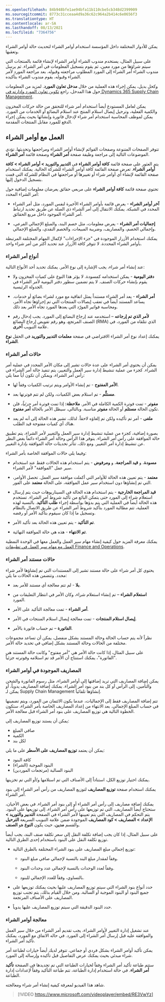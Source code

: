 ```yaml
---
ms.openlocfilehash: 84b948bfe1ae94bfa11b110cbe5cb348d2399909
ms.sourcegitcommit: 8773c31cceaa4d9a36c62c964a2b414c6e0656f3
ms.translationtype: HT
ms.contentlocale: ar-SA
ms.lasthandoff: 08/13/2021
ms.locfileid: "7364756"
---
```

يمكن للأدوار المختلفة داخل المؤسسة استخدام أوامر الشراء لتحديث حالة أوامر الشراء وتعقبها. 

على سبيل المثال، يستخدم مندوب الشراء أوامر الشراء لإنشاء قائمة بالمنتجات التي سيتم شراؤها من مورد معين، ثم يقوم بتسجيل المعلومات في أمر الشراء. ثم يرسل مندوب الشراء أمر الشراء إلى المورد المطلوب مراجعته وقبوله. بعد مراجعة المورد لأمر الشراء وقبوله، يقوم مندوب الشراء بتأكيده.

وكحل بديل، يمكن إجراء هذه العملية من خلال **مدخل تعاون المورد**.
لمزيد من المعلومات حول هذا المدخل، راجع [تكوين تعاون المورد وإدارته في Dynamics 365 Supply Chain Management](/learn/modules/configure-manage-vendor-collaboration-in-dynamics-365-finance-ops/?azure-portal=true).

يمكن لعامل المستودع أيضاً استخدام أمر شراء للتحقق من حالة حركات المخزون والكمية الفعلية، وترحيل إيصال استلام المنتج عند استلام البضائع أو الخدمات من المورد. يمكن لموظف المحاسبة استخدام أمر شراء لإدخال فاتورة وإنشائها بحيث يمكن إجراء الدفع للمورد مقابل المنتجات المقدمة.

## <a name="working-with-purchase-orders"></a>العمل مع أوامر الشراء

تتوفر الصفحات المتنوعة وصفحات القوائم لإنشاء أوامر الشراء ومراجعتها وتحديثها. تؤدي الموضوعات التالية إلى مراجعة وظيفة صفحة **أمر الشراء** وصفحة قائمة **أمر الشراء**.

يتم العثور على صفحة قائمة **كافة أوامر الشراء** في **التدبير والتوريد > أوامر الشراء > كافة أوامر الشراء**. تعرض صفحة القائمة كافة أوامر الشراء للشركة الحالية. يمكنك استخدام صفحة القائمة لإنشاء أي أوامر شراء أو تغييرها أو مراجعتها في النظام للشركة التي قمت بتسجيل الدخول إليها.

تحتوي صفحة قائمة **كافة أوامر الشراء** على مربعي حقائق يعرضان معلومات إضافية حول أمر الشراء المحدد:



- **آخر أوامر الشراء** - يعرض قائمة بأوامر الشراء الأخيرة لنفس المورد، مثل أمر الشراء المحدد في الشبكة. يمكنك الانتقال إلى أمر الشراء ذي الصلة عن طريق تحديد ارتباط أمر الشراء الموجود داخل مربع الحقائق.



- **إجماليات أمر الشراء** - يعرض معلومات، مثل خصم البند، والمبلغ الإجمالي الفرعي، وإجمالي الخصم، والمصاريف، وضريبة المبيعات، والخصم النقدي، والمبلغ الإجمالي.

يمكنك استخدام الأزرار الموجودة في "جزء الإجراءات" لإكمال المهام المختلفة المرتبطة بأوامر الشراء المحددة. لا تتوفر كافة الأزرار عند تحديد أكثر من أمر شراء واحد.

### <a name="purchase-order-types"></a>أنواع أمر الشراء

عند إنشاء أمر شراء، يجب الإشارة إلى نوع الأمر. يمكنك تحديد أحد الأنواع التالية:

-   **دفتر اليومية** - يمكن استخدامه كمسودة. لا يؤثر هذا النوع على كميات المخزون ولا يقوم بإنشاء حركات الصنف. لا يتم تضمين سطور دفتر اليومية لأمر الشراء في الجدولة الرئيسية.

-   **أمر الشراء** - يعد أمر الشراء مستنداً يمثل اتفاقية مع مورد لشراء بضائع أو خدمات. يساعد المستند أيضاً في تعقب إيصالات المنتجات التي تم إجراؤها تجاه الأمر، ومحاسبة فواتير المورّد التي يعدها المورد تجاه الأمر بعد ذلك.

-   **لأمر الذي تم إرجاعه** – استخدمه عند إرجاع البضائع إلى المورد. يجب إدخال رقم الصنف المرتجع، وهو رقم تفويض إرجاع البضائع (RMA) الذي تتلقاه من المورد، في علامة التبويب **أخرى**.

يمكنك إعداد نوع أمر الشراء الافتراضي في صفحة **معلمات التدبير والتوريد** في الحقل **نوع الشراء**.

### <a name="purchase-order-statuses"></a>حالات أمر الشراء

يمكن أن يحتوي أمر الشراء على عدة حالات تشير إلى مكان الأمر المحدد في عملية أمر الشراء. كجزء من عملية تنشيط إدارة سير العمل والتغيير، يتم تنفيذ حالة أمر الشراء في رأس أمر الشراء، ويمكن أن تكون أياً مما يلي:

-   **الأمر المفتوح** - تم إنشاء الأوامر ويتم ترتيب الكميات وفقاً لها.

-   **مستلَّم** - تم استلام بعض الكميات، ولكن لم تتم فوترتها بعد.

-   **مفوتر** - تمت فوترة الكمية الكاملة في الأمر. **ملاحظة:** إذا تمت فوترة أمر *جزئياً*، فلن تكون الحالة **مستلم** أو الحالة **مفوتر** مناسبة. وبالتالي، سيظل الأمر بالحالة **أمر مفتوح**.

-   **ملغى** - أمر تم تأكيده ولكن تم إلغاؤه لاحقاً. لذلك، تشير هذه الحالة إلى أنه لم يعد هناك أي كميات مفتوحة قيد الطلب.

بصورة إضافية، كجزء من عملية تنشيط إدارة سير العمل والتغيير لأمر الشراء، يتم تطبيق حالة الموافقة على رأس أمر الشراء. يتوفر هذا الرأس وحالة أمر الشراء دائماً بغض النظر عن تنشيط إدارة أمر التغيير. ومع ذلك، تتأثر تحديثات حالة الموافقة بإدارة التغيير.

وفيما يلي حالات الموافقة الخاصة بأمر الشراء:

-   **مسودة**، و **قيد المراجعة**، و **ومرفوض** - يتم استخدام هذه الحالات فقط عند استخدام سير عمل "الموافقة" لأمر الشراء.

-   **معتمد** - يتم تعيين هذه الحالة للأوامر التي أكملت موافقة سير العمل. تحصل الأوامر، التي تم إنشاؤها دون استخدام سير عمل الموافقة، على الحالة **معتمد** على الفور.

-   **قيد المراجعة الخارجية** - يتم استخدام هذه الحالة في السيناريوهات حيث يتم إرسال استعلام شراء إلى المورد حتى يتمكن البائع من تأكيد شروط أمر الشراء. تستخدم هذه الحالة أيضاً في العملية التي يتم بدؤها بواسطة إجراء **طلب التأكيد**. بالنسبة لهذه العملية، تتم مطالبة المورد بتأكيد شروط أمر الشراء عن طريق الاتصال بالنظام وتسجيل ما إذا كان سيقوم بتأكيد الأمر أو رفضه.

-   **تم التأكيد** - يتم تعيين هذه الحالة بعد تأكيد الأمر. 

-   **تم الانتهاء** - هذه هي حالة الموافقة النهائية.

يمكنك معرفة المزيد حول كيفية إنشاء مهام سير العمل والعمل معها في الوحدة النمطية [العمل مع مهام سير العمل في تطبيقات Finance and Operations](/learn/modules/create-use-workflows-finance-operations/?azure-portal=true).

### <a name="purchase-order-document-statuses"></a>حالات مستند أمر الشراء

يحتوي كل أمر شراء على حالة مستند تشير إلى المستندات التي تم إنشاؤها لأمر شراء محدد. وتتضمن هذه الحالات ما يلي:

-   **بلا** - لم تتم معالجة أي مستند للأمر بعد.

-   **استعلام الشراء** – تم إنشاء استعلام شراء، وكان الأمر في انتظار التعليقات من المورد.

-   **أمر الشراء** - تمت معالجة التأكيد على الأمر.

-   **إيصال استلام المنتجات** - تمت معالجة إيصال استلام المنتجات في الأمر.

-   **الفاتورة** – تم حساب فاتورة بالأمر.

نظراً لأنه يتم حساب الحالة وحالة المستند بشكل منفصل، يمكن أن تساعد مجموعات مختلفة من الحالات وحالة المستند بشكل إضافي في تحديد حالة الأمر. 

على سبيل المثال، إذا كانت حالة الأمر هي "أمر مفتوح" وكانت حالة المستند هي "الفاتورة"، يمكنك استنتاج أن الأمر قد تم استلامه وفوترته جزئياً.

### <a name="charges-on-purchase-orders"></a>المصاريف الموجودة في أوامر الشراء

يمكن إضافة المصاريف التي تريد إضافتها إلى أوامر الشراء، مثل رسوم الفاتورة والشحن والتأمين، إلى الرأس أو كل بند من بنود أمر الشراء. يمكنك إضافة المصاريف يدوياً، أو يمكن لـ Supply Chain Management إنشاؤها تلقائياً.

تتم إضافة المصاريف فقط إلى الإجماليات، عندما يكون الائتمان من المورد، ويتم تضمينها في حساب المبلغ الإجمالي. بعد الانتهاء من إعداد المصاريف الخاصة بأمر الشراء، ستكون الخطوة التالية هي توزيع المصاريف على بنود أمر الشراء قبل معالجة الأمر.

يمكن أن يستند توزيع المصاريف إلى:

-   صافي المبلغ
-   الكمية
-   لكل بند

يمكن أن يعتمد **توزيع المصاريف على الأسطر** على ما يلي:

-   كافة البنود
-   البنود الموجبة (الشراء)
-   البنود السالبة (مرتجعات الموردين)

يمكنك اختيار توزيع الكل، استناداً إلى الأصناف التي تم استلامها و/أو التي تم تخزينها.

يمكنك استخدام صفحة **توزيع المصاريف** لتوزيع المصاريف من رأس أمر الشراء إلى بنود أمر الشراء.

يمكنك إضافة مصاريف إلى رأس أمر الشراء أو إلى بنود أمر الشراء. في بعض الأحيان، ستحتاج أيضاً المصاريف، التي تم توزيعها على رأس أمر الشراء، إلى توزيعها على البنود. يتم التحكم في المصاريف التي يتم تعيينها لأمر الشراء في الصفحة **التدبير والتوريد > الإعداد > المصاريف > كود المصاريف** الموجودة ضمن علامة التبويب السريعة **الترحيل** والقسم **مدين**، حيث يكون **النوع** هو **الصنف**.

على سبيل المثال، إذا كان يجب إضافة تكلفة النقل إلى سعر تكلفة صنف البند، يجب أيضاً توزيع تكلفة النقل على البنود باستخدام إحدى الطرق التالية.

-   توزيع إجمالي مبلغ المصاريف على بنود الشراء المختلفة بالطرق التالية:

    -   وفقاً لمقدار مبلغ البند بالنسبة لإجمالي صافي مبلغ البنود.

    -   وفقاً لعدد الوحدات بالنسبة لإجمالي عدد وحدات البنود.

    -   بالتساوي، وفقاً للعدد الإجمالي للبنود.

-   حدد أنواع بنود الشراء التي سيتم توزيع المصاريف عليها بحيث يمكنك توزيعها على جميع البنود أو البنود الموجبة أو السالبة. ومن خلال القيام بذلك، يتم تجنب توزيع المصاريف على الأصناف المرتجعة.

-   حدد البنود الدقيقة التي سيتم توزيع المصاريف عليها يدوياً.

### <a name="process-purchase-orders"></a>معالجة أوامر الشراء

عند تشغيل إدارة التغيير لأوامر الشراء، يجب تقديم أمر الشراء من خلال سير العمل والموافقة عليه قبل إرسال أمر الشراء إلى المورد. في حاله الاتفاق مع المورد، يمكنك تأكيد أمر الشراء.

يمكن تأكيد أوامر الشراء بشكل فردي أو جماعي. تتوفر لديك أيضاً خيارات لطباعة أمر شراء مبدئي بحيث يمكنك عرض التفاصيل قبل تأكيده وإرساله إلى المورد.

ستتم طباعة تأكيد أمر الشراء وفقاً لخيارات الطباعة التي تم تحديدها في الصفحة **تأكيد أمر الشراء**. في حالة استخدام إدارة الطباعة، تتم طباعة التأكيد وفقاً لإعدادات إدارة الطباعة.

شاهد هذا الفيديو لمعرفة كيفية إنشاء أمر شراء ومعالجته.

> [!VIDEO https://www.microsoft.com/videoplayer/embed/RE3VwYz]
